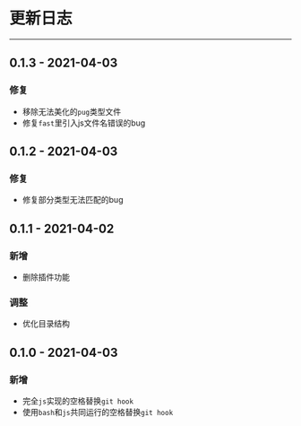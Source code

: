 # 更新日志

---

## 0.1.3 - 2021-04-03

### 修复

- 移除无法美化的`pug`类型文件
- 修复`fast`里引入js文件名错误的bug

## 0.1.2 - 2021-04-03

### 修复

- 修复部分类型无法匹配的bug

## 0.1.1 - 2021-04-02

### 新增

- 删除插件功能

### 调整

- 优化目录结构

## 0.1.0 - 2021-04-03

### 新增

- 完全`js`实现的空格替换`git hook`
- 使用`bash`和`js`共同运行的空格替换`git hook`
